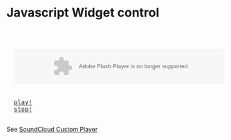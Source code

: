 # Javascript Widget control

<pre class="brush: html">
  <object height="81" width="100%" id="myPlayer" classid="clsid:D27CDB6E-AE6D-11cf-96B8-444553540000">
  <param name="movie" value="http://player.soundcloud.com/player.swf?url=http%3A%2F%2Fsoundcloud.com%2Fmatas%2Fhobnotropic&amp;enable_api=true&amp;object_id=myPlayer&amp;color=f06&amp;theme_color=f0f">
  <param name="allowscriptaccess" value="always">
  <embed allowscriptaccess="always" height="81" src="http://player.soundcloud.com/player.swf?url=http%3A%2F%2Fsoundcloud.com%2Fmatas%2Fhobnotropic&amp;enable_api=true&amp;object_id=myPlayer&amp;color=0066CC&amp;theme_color=ff6600" type="application/x-shockwave-flash" width="100%" name="myPlayer">
  </object>

  <a href="javascript:soundcloud.getPlayer('myPlayer').api_play(); return false" class="button big">play!</a>
  <a href="javascript:soundcloud.getPlayer('myPlayer').api_stop(); return false" class="button big">stop!</a>

</pre>

See [SoundCloud Custom Player](http://developers.soundcloud.com/docs/custom-player#introduction)

<div class="sc_logo"></div>